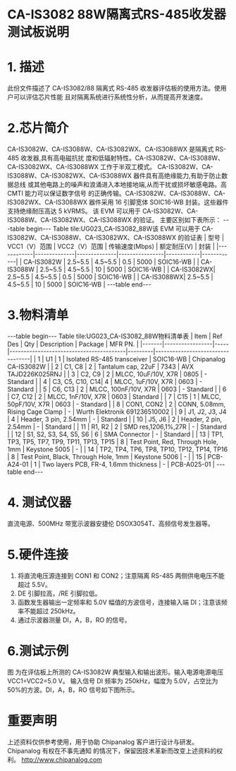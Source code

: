  # CA-IS3082 88W隔离式RS-485收发器测试板说明


# 1. 描述
此份文件描述了 CA-IS3082/88 隔离式 RS-485 收发器评估板的使用方法。使用户可以评估芯片性能
且对隔离系统进行系统性分析，从而提高开发速度。


# 2.芯片简介
CA-IS3082W、CA-IS3088W、CA-IS3082WX、CA-IS3088WX 是隔离式 RS-485 收发器,具有高电磁抗扰
度和低辐射特性。CA-IS3082W、CA-IS3088W、CA-IS3082WX、CA-IS3088WX 工作于半双工模式。
CA-IS3082W、CA-IS3088W、CA-IS3082WX、CA-IS3088WX 器件具有高绝缘能力,有助于防止数据总线
或其他电路上的噪声和浪涌进入本地接地端,从而干扰或损坏敏感电路。高 CMTI 能力可以保证数字信号
的正确传输。CA-IS3082W、CA-IS3088W、CA-IS3082WX、CA-IS3088WX 器件采用 16 引脚宽体 SOIC16-WB
封装。这些器件支持绝缘耐压高达 5 kVRMS。
该 EVM 可以用于 CA-IS3082W、CA-IS3088W、CA-IS3082WX、CA-IS3088WX 的验证。
主要区别如下表所示：
---table begin---
Table tile:UG023_CA-IS3082_88W该 EVM 可以用于 CA-IS3082W、CA-IS3088W、CA-IS3082WX、CA-IS3088WX 的验证表
| 型号       | VCC1（V）范围 | VCC2（V）范围 | 传输速度(Mbps) | 额定耐压(V) | 封装       |
|------------|--------------|--------------|----------------|------------|------------|
| CA-IS3082W | 2.5~5.5      | 4.5~5.5      | 0.5            | 5000       | SOIC16-WB  |
| CA-IS3088W | 2.5~5.5      | 4.5~5.5      | 10             | 5000       | SOIC16-WB  |
| CA-IS3082WX| 2.5~5.5      | 4.5~5.5      | 0.5            | 5000       | SOIC16-WB  |
| CA-IS3088WX| 2.5~5.5      | 4.5~5.5      | 10             | 5000       | SOIC16-WB  |
---table end---


# 3.物料清单
---table begin---
Table tile:UG023_CA-IS3082_88W物料清单表
| Item  | Ref Des         | Qty | Description                             | Package | MFR PN.                          |
|-------|-----------------|-----|-----------------------------------------|---------|----------------------------------|
| 1     | U1              | 1   | Isolated RS-485 transceiver            | SOIC16-WB | Chipanalog CA-IS3082W         |
| 2     | C1, C8          | 2   | Tantalum cap, 22uF                     | 7343    | AVX TAJD226K025RNJ              |
| 3     | C2, C9          | 2   | MLCC, 10uF/10V, X7R                   | 0805    | - Standard                       |
| 4     | C3, C5, C10, C14| 4   | MLCC, 1uF/10V, X7R                    | 0603    | - Standard                       |
| 5     | C6, C13         | 2   | MLCC, 100nF/10V, X7R                  | 0603    | - Standard                       |
| 6     | C7, C12         | 2   | MLCC, 1nF/10V, X7R                   | 0603    | Standard                         |
| 7     | C15             | 1   | MLCC, 50pF/10V, X7R                  | 0603    | - Standard                       |
| 8     | CON1, CON2      | 2   | CONN, 5.08mm, Rising Cage Clamp       | -       | Wurth Elektronik 691236510002    |
| 9     | J1, J2, J3, J4  | 4   | Header, 3 pin, 2.54mm                | -       | Standard                         |
| 10    | J5, J6          | 2   | Header, 2 pin, 2.54mm                | -       | Standard                         |
| 11    | R1, R2          | 2   | SMD res,1206,1%,27R                  | -       | Standard                         |
| 12    | S1, S2, S3, S4, S5, S6 | 6 | SMA Connector                     | -       | Standard                         |
| 13    | TP1, TP3, TP5, TP7, TP9, TP11, TP13, TP15 | 8 | Test Point, Red, Through Hole, 1mm | Keystone 5005 | -                  |
| 14    | TP2, TP4, TP6, TP8, TP10, TP12, TP14, TP16 | 8 | Test Point, Black, Through Hole, 1mm | Keystone 5006 | -               |
| 15    | PCB-A24-01       | 1   | Two layers PCB, FR-4, 1.6mm thickness | -       | PCB-A025-01                      |
---table end---


# 4. 测试仪器
直流电源、500MHz 带宽示波器安捷伦 DSOX3054T、高频信号发生器等。


# 5.硬件连接
1. 将直流电压源连接到 CON1 和 CON2；注意隔离 RS-485 两侧供电电压不能超过 5.5V。
2. DE 引脚拉高，/RE 引脚拉低。
3. 函数发生器输出一定频率和 5.0V 幅值的方波信号，连接输入端 DI；注意该频率不能超过
250kHz。
4. 通过示波器测量 DI，A，B，RO 的信号。



# 6.测试示例
图 为在评估板上所测的 CA-IS3082W 典型输入和输出波形。输入电源电源电压 VCC1=VCC2=5.0 V。
输入信号 DI 频率为 250kHz，幅度为 5.0V，占空比为 50%的方波。DI，A，B，RO 信号如下图所示。


# 重要声明
上述资料仅供参考使用，用于协助 Chipanalog 客户进行设计与研发。Chipanalog 有权在不事先通知
的情况下，保留因技术革新而改变上述资料的权利。
 http://www.chipanalog.com

